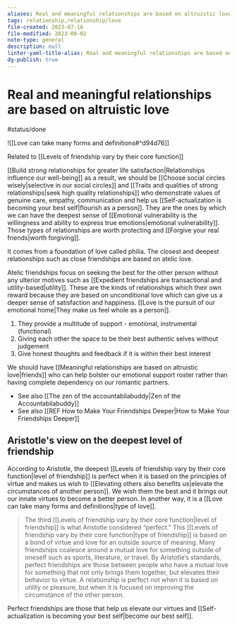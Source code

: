 ```yaml
---
aliases: Real and meaningful relationships are based on altruistic love,virtue-based friendships,real friends,good friends,good relationships,highest quality relationship,atelic relationship,atelic friendship,friendship as its own reward,real friend,true friend,trusted confidant,profound friendship,meaningful relationship,meaningful relationships,real friendships,deep friendship,best friends,best type of friendship,highest level of friendship,genuine friend,genuine friendship,real and meaningful relationships,Atelic friendships focus on seeking the best for the other person without any ulterior motives.,Perfect friendships are those that help us elevate our personal virtues.,perfect friendship,atelic relationships (aka real friends),altruistic love,those who are worth it
tags: relationship,relationship/love
file-created: 2023-07-16
file-modified: 2023-09-02
note-type: general
description: null
linter-yaml-title-alias: Real and meaningful relationships are based on altruistic love
dg-publish: true
---
```


# Real and meaningful relationships are based on altruistic love

#status/done 

![[Love can take many forms and definitions#^d94d76]]

Related to [[Levels of friendship vary by their core function]]

[[Build strong relationships for greater life satisfaction|Relationships influence our well-being]] as a result, we should be [[Choose social circles wisely|selective in our social circles]] and [[Traits and qualities of strong relationships|seek high quality relationships]] who demonstrate values of genuine care, empathy, communication and help us [[Self-actualization is becoming your best self|flourish as a person]]. They are the ones by which we can have the deepest sense of [[Emotional vulnerability is the willingness and ability to express true emotions|emotional vulnerability]]. Those types of relationships are worth protecting and [[Forgive your real friends|worth forgiving]].

It comes from a foundation of love called philia. The closest and deepest relationships such as close friendships are based on atelic love.

Atelic friendships focus on seeking the best for the other person without any ulterior motives such as [[Expedient friendships are transactional and utility-based|utility]]. These are the kinds of relationships which their own reward because they are based on unconditional love which can give us a deeper sense of satisfaction and happiness. [[Love is the pursuit of our emotional home|They make us feel whole as a person]].

1. They provide a multitude of support - emotional, instrumental (functional)
2. Giving each other the space to be their best authentic selves without judgement
3. Give honest thoughts and feedback if it is within their best interest

We should have [[Meaningful relationships are based on altruistic love|friends]] who can help bolster our emotional support roster rather than having complete dependency on our romantic partners.

- See also [[The zen of the accountabilabuddy|Zen of the Accountabilabuddy]]
- See also [[REF How to Make Your Friendships Deeper|How to Make Your Friendships Deeper]]

## Aristotle's view on the deepest level of friendship

According to Aristotle, the deepest [[Levels of friendship vary by their core function|level of friendship]] is perfect when it is based on the principles of virtue and makes us wish to [[Elevating others also benefits us|elevate the circumstances of another person]]. We wish them the best and it brings out our innate virtues to become a better person. In another way, it is a [[Love can take many forms and definitions|type of love]].

> The third [[Levels of friendship vary by their core function|level of friendship]] is what Aristotle considered “perfect.” This [[Levels of friendship vary by their core function|type of friendship]] is based on a bond of virtue and love for an outside source of meaning. Many friendships coalesce around a mutual love for something outside of oneself such as sports, literature, or travel. By Aristotle’s standards, perfect friendships are those between people who have a mutual love for something that not only brings them together, but elevates their behavior to virtue. A relationship is perfect not when it is based on utility or pleasure, but when it is focused on improving the circumstance of the other person.

Perfect friendships are those that help us elevate our virtues and [[Self-actualization is becoming your best self|become our best self]].

